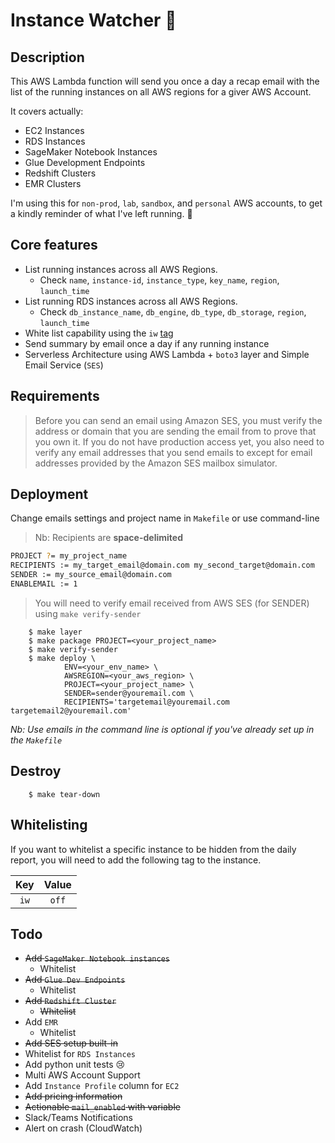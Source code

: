 # Instance Watcher :eyes:

## Description

This AWS Lambda function will send you once a day a recap email with the list of the running instances on all AWS regions for a giver AWS Account.

It covers actually:

- EC2 Instances
- RDS Instances
- SageMaker Notebook Instances
- Glue Development Endpoints
- Redshift Clusters
- EMR Clusters

I'm using this for `non-prod`, `lab`, `sandbox`, and `personal` AWS accounts, to get a kindly reminder of what I've left running. :money_with_wings:

## Core features

* List running instances across all AWS Regions.
  * Check `name`, `instance-id`, `instance_type`, `key_name`, `region`, `launch_time`
* List running RDS instances across all AWS Regions.
  * Check `db_instance_name`, `db_engine`, `db_type`, `db_storage`, `region`, `launch_time`
* White list capability using the `iw` [tag](#Whitelisting)
* Send summary by email once a day if any running instance
* Serverless Architecture using AWS Lambda + `boto3` layer and Simple Email Service (`SES`)

## Requirements

> Before you can send an email using Amazon SES, you must verify the address or domain that you are sending the email from to prove that you own it. If you do not have production access yet, you also need to verify any email addresses that you send emails to except for email addresses provided by the Amazon SES mailbox simulator.

## Deployment

Change emails settings and project name in `Makefile` or use command-line

> Nb: Recipients are **space-delimited**

```bash
PROJECT ?= my_project_name
RECIPIENTS := my_target_email@domain.com my_second_target@domain.com
SENDER := my_source_email@domain.com
ENABLEMAIL := 1
```

> You will need to verify email received from AWS SES (for SENDER) using `make verify-sender`

        $ make layer
        $ make package PROJECT=<your_project_name>
        $ make verify-sender
        $ make deploy \
                ENV=<your_env_name> \
                AWSREGION=<your_aws_region> \
                PROJECT=<your_project_name> \
                SENDER=sender@youremail.com \
                RECIPIENTS='targetemail@youremail.com targetemail2@youremail.com'

*Nb: Use emails in the command line is optional if you've already set up in the `Makefile`*

## Destroy

        $ make tear-down

## Whitelisting

If you want to whitelist a specific instance to be hidden from the daily report, you will need to add the following tag to the instance.

| Key | Value |
|:---:|:-----:|
| `iw` | `off` |

## Todo

* ~~Add `SageMaker Notebook instances`~~
  * Whitelist
* ~~Add `Glue Dev Endpoints`~~
  * Whitelist
* ~~Add `Redshift Cluster`~~
  * ~~Whitelist~~
* Add `EMR`
  * Whitelist
* ~~Add SES setup built-in~~
* Whitelist for `RDS Instances`
* Add python unit tests 😢
* Multi AWS Account Support
* Add `Instance Profile` column for `EC2`
* ~~Add pricing information~~
* ~~Actionable `mail_enabled` with variable~~
* Slack/Teams Notifications
* Alert on crash (CloudWatch)
